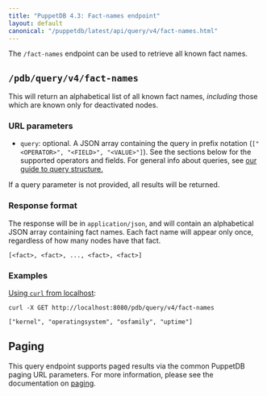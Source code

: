 ```yaml
---
title: "PuppetDB 4.3: Fact-names endpoint"
layout: default
canonical: "/puppetdb/latest/api/query/v4/fact-names.html"
---
```


[curl]: ../curl.html#using-curl-from-localhost-non-sslhttp
[paging]: ./paging.html
[query]: ./query.html

The `/fact-names` endpoint can be used to retrieve all known fact names.

## `/pdb/query/v4/fact-names`

This will return an alphabetical list of all known fact names, *including* those which are
known only for deactivated nodes.

### URL parameters

* `query`: optional. A JSON array containing the query in prefix notation
(`["<OPERATOR>", "<FIELD>", "<VALUE>"]`). See the sections below for the
supported operators and fields. For general info about queries,
see [our guide to query structure.][query]

If a query parameter is not provided, all results will be returned.

### Response format

The response will be in `application/json`, and will contain an alphabetical
JSON array containing fact names. Each fact name will appear only once,
regardless of how many nodes have that fact.

    [<fact>, <fact>, ..., <fact>, <fact>]

### Examples

[Using `curl` from localhost][curl]:

    curl -X GET http://localhost:8080/pdb/query/v4/fact-names

    ["kernel", "operatingsystem", "osfamily", "uptime"]

## Paging

This query endpoint supports paged results via the common PuppetDB paging
URL parameters. For more information, please see the documentation
on [paging][paging].

